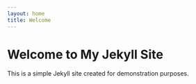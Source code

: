 ```yaml
---
layout: home
title: Welcome
---
```


# Welcome to My Jekyll Site

This is a simple Jekyll site created for demonstration purposes.
